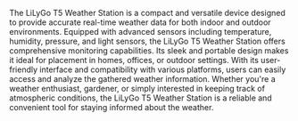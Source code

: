 The LiLyGo T5 Weather Station is a compact and versatile device designed to provide accurate real-time weather data for both indoor and outdoor environments. Equipped with advanced sensors including temperature, humidity, pressure, and light sensors, the LiLyGo T5 Weather Station offers comprehensive monitoring capabilities. Its sleek and portable design makes it ideal for placement in homes, offices, or outdoor settings. With its user-friendly interface and compatibility with various platforms, users can easily access and analyze the gathered weather information. Whether you're a weather enthusiast, gardener, or simply interested in keeping track of atmospheric conditions, the LiLyGo T5 Weather Station is a reliable and convenient tool for staying informed about the weather.
